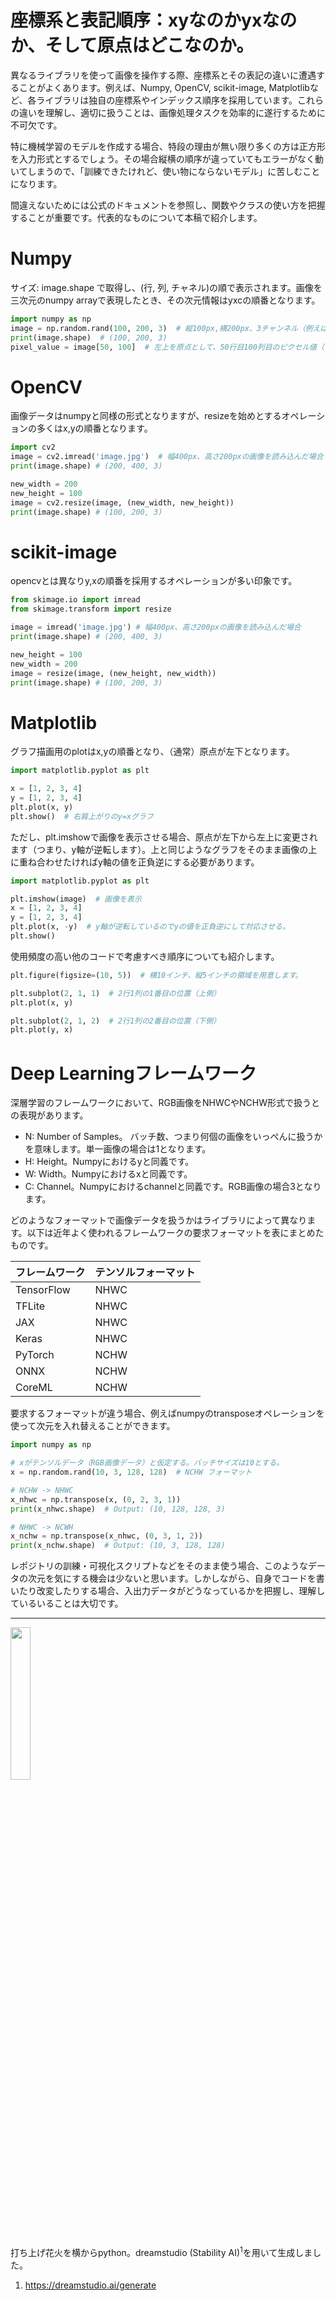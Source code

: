 # 座標系と表記順序：xyなのかyxなのか、そして原点はどこなのか。

異なるライブラリを使って画像を操作する際、座標系とその表記の違いに遭遇することがよくあります。例えば、Numpy, OpenCV, scikit-image, Matplotlibなど、各ライブラリは独自の座標系やインデックス順序を採用しています。これらの違いを理解し、適切に扱うことは、画像処理タスクを効率的に遂行するために不可欠です。

特に機械学習のモデルを作成する場合、特段の理由が無い限り多くの方は正方形を入力形式とするでしょう。その場合縦横の順序が違っていてもエラーがなく動いてしまうので、「訓練できたけれど、使い物にならないモデル」に苦しむことになります。

間違えないためには公式のドキュメントを参照し、関数やクラスの使い方を把握することが重要です。代表的なものについて本稿で紹介します。

# Numpy
サイズ: image.shape で取得し、(行, 列, チャネル)の順で表示されます。画像を三次元のnumpy arrayで表現したとき、その次元情報はyxcの順番となります。

```python
import numpy as np
image = np.random.rand(100, 200, 3)  # 縦100px,横200px、3チャンネル（例えばRGB）のランダムノイズ画像を生成する
print(image.shape)  # (100, 200, 3)
pixel_value = image[50, 100]  # 左上を原点として、50行目100列目のピクセル値（色情報）を取得
```

# OpenCV
画像データはnumpyと同様の形式となりますが、resizeを始めとするオペレーションの多くはx,yの順番となります。

```python
import cv2
image = cv2.imread('image.jpg')  # 幅400px、高さ200pxの画像を読み込んだ場合
print(image.shape) # (200, 400, 3)

new_width = 200
new_height = 100
image = cv2.resize(image, (new_width, new_height))
print(image.shape) # (100, 200, 3)

```

# scikit-image 
opencvとは異なりy,xの順番を採用するオペレーションが多い印象です。

```python
from skimage.io import imread
from skimage.transform import resize

image = imread('image.jpg') # 幅400px、高さ200pxの画像を読み込んだ場合
print(image.shape) # (200, 400, 3)

new_height = 100
new_width = 200
image = resize(image, (new_height, new_width))
print(image.shape) # (100, 200, 3)
```

# Matplotlib

グラフ描画用のplotはx,yの順番となり、（通常）原点が左下となります。
```python
import matplotlib.pyplot as plt

x = [1, 2, 3, 4]
y = [1, 2, 3, 4]
plt.plot(x, y)
plt.show()  # 右肩上がりのy=xグラフ
```
ただし、plt.imshowで画像を表示させる場合、原点が左下から左上に変更されます（つまり、y軸が逆転します）。上と同じようなグラフをそのまま画像の上に重ね合わせたければy軸の値を正負逆にする必要があります。

```python
import matplotlib.pyplot as plt

plt.imshow(image)  # 画像を表示
x = [1, 2, 3, 4]
y = [1, 2, 3, 4]
plt.plot(x, -y)  # y軸が逆転しているのでyの値を正負逆にして対応させる。
plt.show()
```
使用頻度の高い他のコードで考慮すべき順序についても紹介します。
```python
plt.figure(figsize=(10, 5))  # 横10インチ、縦5インチの領域を用意します。

plt.subplot(2, 1, 1)  # 2行1列の1番目の位置（上側）
plt.plot(x, y)

plt.subplot(2, 1, 2)  # 2行1列の2番目の位置（下側）
plt.plot(y, x)
```


# Deep Learningフレームワーク
深層学習のフレームワークにおいて、RGB画像をNHWCやNCHW形式で扱うとの表現があります。

- N: Number of Samples。 バッチ数、つまり何個の画像をいっぺんに扱うかを意味します。単一画像の場合は1となります。
- H: Height。Numpyにおけるyと同義です。
- W: Width。Numpyにおけるxと同義です。
- C: Channel。Numpyにおけるchannelと同義です。RGB画像の場合3となります。

どのようなフォーマットで画像データを扱うかはライブラリによって異なります。以下は近年よく使われるフレームワークの要求フォーマットを表にまとめたものです。

| フレームワーク   | テンソルフォーマット   |
|--------------|-------------------|
| TensorFlow   | NHWC               |
| TFLite       | NHWC               |
| JAX          | NHWC               |
| Keras        | NHWC               |
| PyTorch      | NCHW               |
| ONNX         | NCHW               |
| CoreML       | NCHW               |


要求するフォーマットが違う場合、例えばnumpyのtransposeオペレーションを使って次元を入れ替えることができます。

```python
import numpy as np

# xがテンソルデータ（RGB画像データ）と仮定する。バッチサイズは10とする。
x = np.random.rand(10, 3, 128, 128)  # NCHW フォーマット

# NCHW -> NHWC
x_nhwc = np.transpose(x, (0, 2, 3, 1))
print(x_nhwc.shape)  # Output: (10, 128, 128, 3)

# NHWC -> NCWH
x_nchw = np.transpose(x_nhwc, (0, 3, 1, 2))
print(x_nchw.shape)  # Output: (10, 3, 128, 128)
```

レポジトリの訓練・可視化スクリプトなどをそのまま使う場合、このようなデータの次元を気にする機会は少ないと思います。しかしながら、自身でコードを書いたり改変したりする場合、入出力データがどうなっているかを把握し、理解しているいることは大切です。

---



<img src=https://cdn.jsdelivr.net/gh/phytometrics/plant_phenotyping_python@main/assets/69d1a3f36713caefbe55702e304a27d7afa09254ceec62a7b35e7b2a56bf793d.png width=25%>

打ち上げ花火を横からpython。dreamstudio (Stability AI)<sup>1</sup>を用いて生成しました。
1. https://dreamstudio.ai/generate
